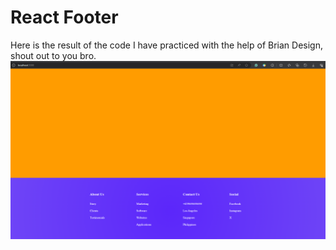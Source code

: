 # React Footer

Here is the result of the code I have practiced with the help of Brian Design, shout out to you bro.
![alt text](./assets/images/reactfooter.PNG)
